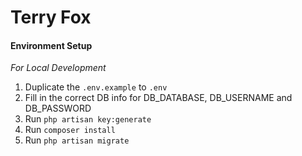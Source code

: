 # Terry Fox

#### Environment Setup

_For Local Development_

1. Duplicate the `.env.example` to `.env`
2. Fill in the correct DB info for  DB_DATABASE, DB_USERNAME and DB_PASSWORD
3. Run `php artisan key:generate`
4. Run `composer install`
5. Run `php artisan migrate`
